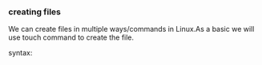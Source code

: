 ### creating files

We can create files in multiple ways/commands in Linux.As a basic we will use touch command to create the file.

syntax: